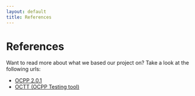 ```yaml
---
layout: default
title: References
---
```


# References

Want to read more about what we based our project on?
Take a look at the following urls:
- [OCPP 2.0.1](https://www.openchargealliance.org/protocols/ocpp-201/)
- [OCTT (OCPP Testing tool)](https://www.openchargealliance.org/octt/)

